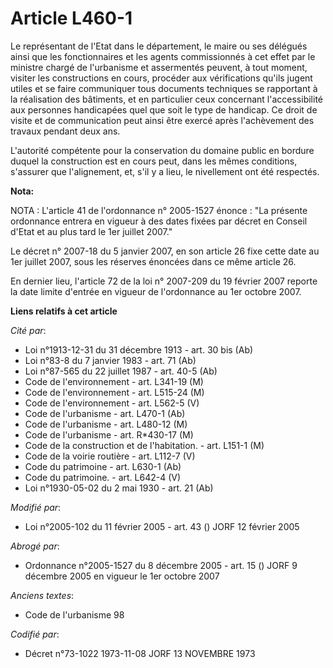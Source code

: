 # Article L460-1

Le représentant de l'Etat dans le département, le maire ou ses délégués ainsi que les fonctionnaires et les agents
commissionnés à cet effet par le ministre chargé de l'urbanisme et assermentés peuvent, à tout moment, visiter les
constructions en cours, procéder aux vérifications qu'ils jugent utiles et se faire communiquer tous documents techniques se
rapportant à la réalisation des bâtiments, et en particulier ceux concernant l'accessibilité aux personnes handicapées quel
que soit le type de handicap. Ce droit de visite et de communication peut ainsi être exercé après l'achèvement des travaux
pendant deux ans.

L'autorité compétente pour la conservation du domaine public en bordure duquel la construction est en cours peut, dans les
mêmes conditions, s'assurer que l'alignement, et, s'il y a lieu, le nivellement ont été respectés.

**Nota:**

NOTA : L'article 41 de l'ordonnance n° 2005-1527 énonce : "La présente ordonnance entrera en vigueur à des dates fixées par
décret en Conseil d'Etat et au plus tard le 1er juillet 2007."

Le décret n° 2007-18 du 5 janvier 2007, en son article 26 fixe cette date au 1er juillet 2007, sous les réserves énoncées
dans ce même article 26.

En dernier lieu, l'article 72 de la loi n° 2007-209 du 19 février 2007 reporte la date limite d'entrée en vigueur de
l'ordonnance au 1er octobre 2007.

**Liens relatifs à cet article**

_Cité par_:

  - Loi n°1913-12-31 du 31 décembre 1913 - art. 30 bis (Ab)
  - Loi n°83-8 du 7 janvier 1983 - art. 71 (Ab)
  - Loi n°87-565 du 22 juillet 1987 - art. 40-5 (Ab)
  - Code de l'environnement - art. L341-19 (M)
  - Code de l'environnement - art. L515-24 (M)
  - Code de l'environnement - art. L562-5 (V)
  - Code de l'urbanisme - art. L470-1 (Ab)
  - Code de l'urbanisme - art. L480-12 (M)
  - Code de l'urbanisme - art. R*430-17 (M)
  - Code de la construction et de l'habitation. - art. L151-1 (M)
  - Code de la voirie routière - art. L112-7 (V)
  - Code du patrimoine - art. L630-1 (Ab)
  - Code du patrimoine. - art. L642-4 (V)
  - Loi n°1930-05-02 du 2 mai 1930 - art. 21 (Ab)

_Modifié par_:

  - Loi n°2005-102 du 11 février 2005 - art. 43 () JORF 12 février 2005

_Abrogé par_:

  - Ordonnance n°2005-1527 du 8 décembre 2005 - art. 15 () JORF 9 décembre 2005 en vigueur le 1er octobre 2007

_Anciens textes_:

  - Code de l'urbanisme 98

_Codifié par_:

  - Décret n°73-1022 1973-11-08 JORF 13 NOVEMBRE 1973
